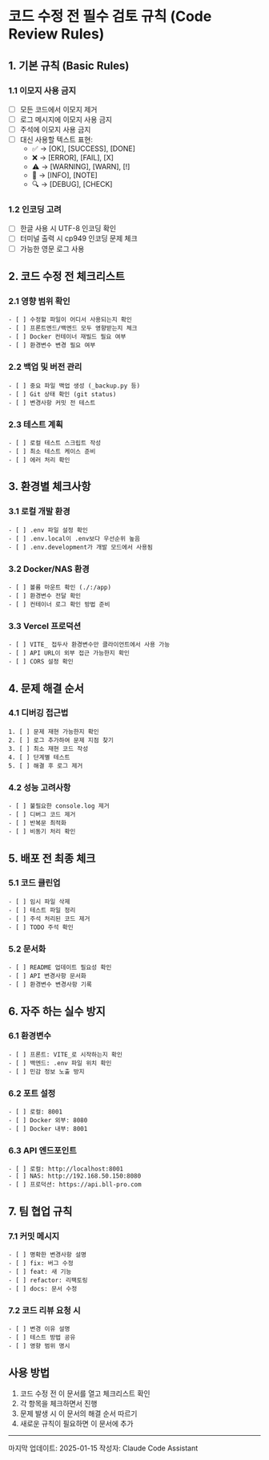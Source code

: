 # 코드 수정 전 필수 검토 규칙 (Code Review Rules)

## 1. 기본 규칙 (Basic Rules)

### 1.1 이모지 사용 금지
- [ ] 모든 코드에서 이모지 제거
- [ ] 로그 메시지에 이모지 사용 금지
- [ ] 주석에 이모지 사용 금지
- [ ] 대신 사용할 텍스트 표현:
  - ✅ → [OK], [SUCCESS], [DONE]
  - ❌ → [ERROR], [FAIL], [X]
  - ⚠️ → [WARNING], [WARN], [!]
  - 📌 → [INFO], [NOTE]
  - 🔍 → [DEBUG], [CHECK]

### 1.2 인코딩 고려
- [ ] 한글 사용 시 UTF-8 인코딩 확인
- [ ] 터미널 출력 시 cp949 인코딩 문제 체크
- [ ] 가능한 영문 로그 사용

## 2. 코드 수정 전 체크리스트

### 2.1 영향 범위 확인
```
- [ ] 수정할 파일이 어디서 사용되는지 확인
- [ ] 프론트엔드/백엔드 모두 영향받는지 체크
- [ ] Docker 컨테이너 재빌드 필요 여부
- [ ] 환경변수 변경 필요 여부
```

### 2.2 백업 및 버전 관리
```
- [ ] 중요 파일 백업 생성 (_backup.py 등)
- [ ] Git 상태 확인 (git status)
- [ ] 변경사항 커밋 전 테스트
```

### 2.3 테스트 계획
```
- [ ] 로컬 테스트 스크립트 작성
- [ ] 최소 테스트 케이스 준비
- [ ] 에러 처리 확인
```

## 3. 환경별 체크사항

### 3.1 로컬 개발 환경
```
- [ ] .env 파일 설정 확인
- [ ] .env.local이 .env보다 우선순위 높음
- [ ] .env.development가 개발 모드에서 사용됨
```

### 3.2 Docker/NAS 환경
```
- [ ] 볼륨 마운트 확인 (./:/app)
- [ ] 환경변수 전달 확인
- [ ] 컨테이너 로그 확인 방법 준비
```

### 3.3 Vercel 프로덕션
```
- [ ] VITE_ 접두사 환경변수만 클라이언트에서 사용 가능
- [ ] API URL이 외부 접근 가능한지 확인
- [ ] CORS 설정 확인
```

## 4. 문제 해결 순서

### 4.1 디버깅 접근법
```
1. [ ] 문제 재현 가능한지 확인
2. [ ] 로그 추가하여 문제 지점 찾기
3. [ ] 최소 재현 코드 작성
4. [ ] 단계별 테스트
5. [ ] 해결 후 로그 제거
```

### 4.2 성능 고려사항
```
- [ ] 불필요한 console.log 제거
- [ ] 디버그 코드 제거
- [ ] 반복문 최적화
- [ ] 비동기 처리 확인
```

## 5. 배포 전 최종 체크

### 5.1 코드 클린업
```
- [ ] 임시 파일 삭제
- [ ] 테스트 파일 정리
- [ ] 주석 처리된 코드 제거
- [ ] TODO 주석 확인
```

### 5.2 문서화
```
- [ ] README 업데이트 필요성 확인
- [ ] API 변경사항 문서화
- [ ] 환경변수 변경사항 기록
```

## 6. 자주 하는 실수 방지

### 6.1 환경변수
```
- [ ] 프론트: VITE_로 시작하는지 확인
- [ ] 백엔드: .env 파일 위치 확인
- [ ] 민감 정보 노출 방지
```

### 6.2 포트 설정
```
- [ ] 로컬: 8001
- [ ] Docker 외부: 8080
- [ ] Docker 내부: 8001
```

### 6.3 API 엔드포인트
```
- [ ] 로컬: http://localhost:8001
- [ ] NAS: http://192.168.50.150:8080
- [ ] 프로덕션: https://api.bll-pro.com
```

## 7. 팀 협업 규칙

### 7.1 커밋 메시지
```
- [ ] 명확한 변경사항 설명
- [ ] fix: 버그 수정
- [ ] feat: 새 기능
- [ ] refactor: 리팩토링
- [ ] docs: 문서 수정
```

### 7.2 코드 리뷰 요청 시
```
- [ ] 변경 이유 설명
- [ ] 테스트 방법 공유
- [ ] 영향 범위 명시
```

## 사용 방법

1. 코드 수정 전 이 문서를 열고 체크리스트 확인
2. 각 항목을 체크하면서 진행
3. 문제 발생 시 이 문서의 해결 순서 따르기
4. 새로운 규칙이 필요하면 이 문서에 추가

---

마지막 업데이트: 2025-01-15
작성자: Claude Code Assistant